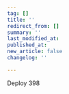 ```yaml
---
tag: []
title: ''
redirect_from: []
summary: ''
last_modified_at: 
published_at: 
new_article: false
changelog: ''

---
```

Deploy 398